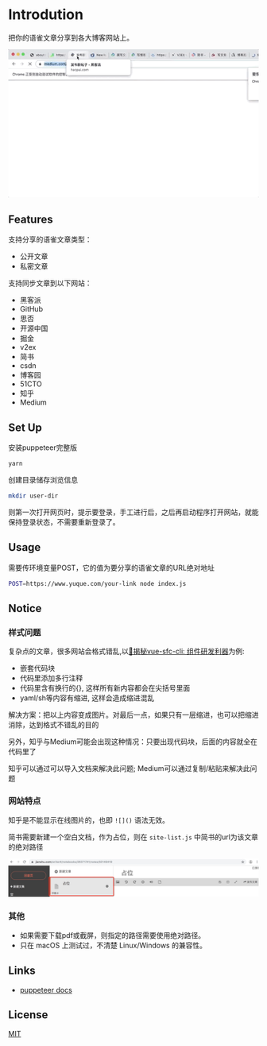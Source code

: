 # Introdution
把你的语雀文章分享到各大博客网站上。

![](./assets/pupeteer.gif)

## Features
支持分享的语雀文章类型：
- 公开文章
- 私密文章

支持同步文章到以下网站：
- 黑客派
- GitHub
- 思否
- 开源中国
- 掘金
- v2ex
- 简书
- csdn
- 博客园
- 51CTO
- 知乎
- Medium

## Set Up
安装puppeteer完整版

```sh
yarn
```

创建目录储存浏览信息

```sh
mkdir user-dir
```

则第一次打开网页时，提示要登录，手工进行后，之后再启动程序打开网站，就能保持登录状态，不需要重新登录了。

## Usage

需要传环境变量POST，它的值为要分享的语雀文章的URL绝对地址

```sh
POST=https://www.yuque.com/your-link node index.js
```

## Notice

### 样式问题
复杂点的文章，很多网站会格式错乱,以[🔨揭秘vue-sfc-cli: 组件研发利器](https://zhuanlan.zhihu.com/p/72590127)为例:

- 嵌套代码块
- 代码里添加多行注释
- 代码里含有换行的{}, 这样所有新内容都会在尖括号里面
- yaml/sh等内容有缩进, 这样会造成缩进混乱

解决方案：把以上内容变成图片。对最后一点，如果只有一层缩进，也可以把缩进消除，达到格式不错乱的目的

另外，知乎与Medium可能会出现这种情况：只要出现代码块，后面的内容就全在代码里了

知乎可以通过可以导入文档来解决此问题; Medium可以通过复制/粘贴来解决此问题

### 网站特点

知乎是不能显示在线图片的，也即 `![]()` 语法无效。

简书需要新建一个空白文档，作为占位，则在 `site-list.js` 中简书的url为该文章的绝对路径

![image-20190713171750813](assets/image-20190713171750813.png)


### 其他
- 如果需要下载pdf或截屏，则指定的路径需要使用绝对路径。
- 只在 macOS 上测试过，不清楚 Linux/Windows 的兼容性。


## Links
- [puppeteer docs](https://pptr.dev/#?product=Puppeteer&version=v1.17.0&show=outline)

## License
[MIT](LICENSE)

